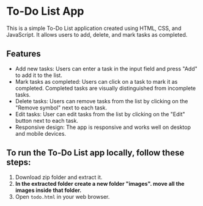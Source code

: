 # To-Do List App

This is a simple To-Do List application created using HTML, CSS, and JavaScript. It allows users to add, delete, and mark tasks as completed.

## Features

- Add new tasks: Users can enter a task in the input field and press "Add" to add it to the list.
- Mark tasks as completed: Users can click on a task to mark it as completed. Completed tasks are visually distinguished from incomplete tasks.
- Delete tasks: Users can remove tasks from the list by clicking on the "Remove symbol" next to each task.
- Edit tasks: User can edit tasks from the list by clicking on the "Edit" button next to each task.
- Responsive design: The app is responsive and works well on desktop and mobile devices.

## To run the To-Do List app locally, follow these steps:

1. Download zip folder and extract it.
2. **In the extracted folder create a new folder "images". move all the images inside that folder.**
3. Open `todo.html` in your web browser.
